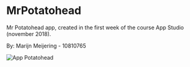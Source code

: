 # MrPotatohead
Mr Potatohead app, created in the first week of the course App Studio (november 2018).

By: Marijn Meijering - 10810765

![App Potatohead](https://raw.github.com/10810765/MrPotatohead/doc/potatoApp.png)
